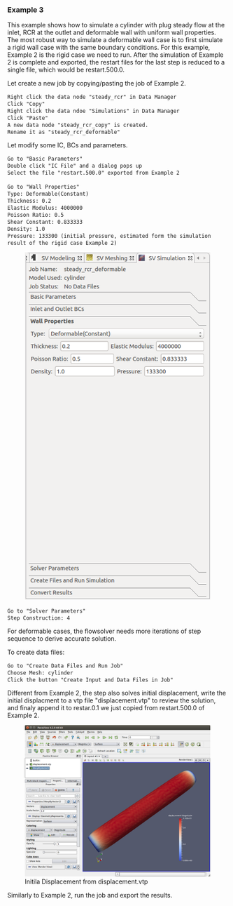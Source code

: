 ### Example 3

This example shows how to simulate a cylinder with plug steady flow at the inlet, RCR at the outlet and deformable wall with uniform wall properties. The most robust way to simulate a deformable wall case is to first simulate a rigid wall case with the same boundary conditions. For this example, Example 2 is the rigid case we need to run. After the simulation of Example 2 is complete and exported, the restart files for the last step is reduced to a single file, which would be restart.500.0. 

Let create a new job by copying/pasting the job of Example 2.

	Right click the data node "steady_rcr" in Data Manager
	Click "Copy"
	Right click the data ndoe "Simulations" in Data Manager
	Click "Paste"
	A new data node "steady_rcr_copy" is created.
	Rename it as "steady_rcr_deformable"

Let modify some IC, BCs and parameters.
	
	Go to "Basic Parameters"
	Double click "IC File" and a dialog pops up
	Select the file "restart.500.0" exported from Example 2

	Go to "Wall Properties"
	Type: Deformable(Constant)
	Thickness: 0.2
	Elastic Modulus: 4000000
	Poisson Ratio: 0.5
	Shear Constant: 0.833333
	Density: 1.0
	Pressure: 133300 (initial pressure, estimated form the simulation result of the rigid case Example 2)

<figure>
  <img class="svImg scImgMd" src="documentation/flowsolver/imgs/walldeformable.png">
  <figcaption class="svCaption" > </figcaption>
</figure>

	Go to "Solver Parameters"
	Step Construction: 4

For deformable cases, the flowsolver needs more iterations of step sequence to derive accurate solution.

To create data files:

	Go to "Create Data Files and Run Job"
	Choose Mesh: cylinder
	Click the button "Create Input and Data Files in Job"

Different from Example 2, the step also solves initial displacement, write the initial displacment to a vtp file "displacement.vtp" to review the solution, and finaly append it to restar.0.1 we just copied from restart.500.0 of Example 2.

<figure>
  <img class="svImg svImgLg" src="documentation/flowsolver/imgs/disp_paraview.png">
  <figcaption class="svCaption" >Initila Displacement from displacement.vtp </figcaption>
</figure>

Similarly to Example 2, run the job and export the results.

